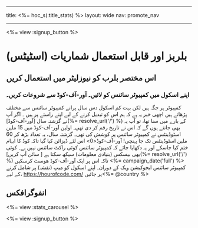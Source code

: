 * * *

title: <%= hoc_s(:title_stats) %> layout: wide nav: promote_nav

* * *

<%= view :signup_button %>

# بلربز اور قابل استعمال شماریات (اسٹیٹس)

## اس مختصر بلرب کو نیوزلیٹر میں استعمال کریں

### اپنے اسکول میں کمپیوٹر سائنس کو لائیں۔ آور-آف-کوڈ سے شروعات کریں۔

کمپیوٹر ہر جگہ ہیں لکن بہت کم اسکول دس سال پرانے کمپیوٹر سائنس سے مختلف پڑھاتے ہیں اچھی خبر یہ ہے کہ ہم اس کو تبدیل کرنے کے لیے اپنے راستے پر ہیں ۔ اگر آپ نے گزشتہ سال [آور-آف-کوڈ](%= resolve_url('/') %) کے بارے میں سنا تھا، تو آپ یہ بھی جانتے ہوں گے کہ اس نے تاریخ رقم کر دی تھی۔ اولین آور-آف-کوڈ میں 15 ملین اسٹوڈینٹس نے کمپیوٹر سائنس پر کوشش کی تھی۔ گزشتہ سال، یہ تعداد بڑھ کر 60 ملین اسٹوڈینٹس تک جا پہنچی! آور-آف-کوڈ<0> اس لئے ڈیزائن کیا گیا تاکہ کوڈ کا ابہام ختم کیا جاسکے اور یہ دکھایا جائے کہ کمپیوٹر سائنس کوئی راکٹ سائنس نہیں ہے۔ کوئی بھی بیسکس (بنیادی معلومات) سیکھ سکتا ہے [ سائن اَپ کریں](%= resolve_url('/') %) تاکہ اس پر ایک آور-آف-کوڈ ھوسٹ کرسکیں <%= campaign_date('full') %> کمپیوٹر سائنس ایجوکیشن ویک کے دوران۔ اپنے اسکول کو میپ (نقشہ) پر شامل کرنے کے لیے، https://hourofcode.com/ پر جائیں<%= @country %></p> 

## انفوگرافکس

<%= view :stats_carousel %>

<%= view :signup_button %>